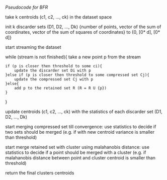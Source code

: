 *Pseudocode for BFR*

take k centroids (c1, c2, ..., ck) in the dataset space

init k discarder sets (D1, D2, ..., Dk) {number of points, vector of the sum of coordinates, vector of the sum of squares of coordinates} 
to {0, [0* d], [0* d]}

start streaming the dataset

while (stream is not finished){
    take a new point p from the stream

    if (p is closer then threshold to some ci){
        update the discarder set Di with p
    }else if (p is closer then threshold to some compressed set Cj){
        update the compressed set Cj with p
    }else{
        add p to the retained set R (R = R U {p})
    }
}

update centroids (c1, c2, ..., ck) with the statistics of each discarder set (D1, D2, ..., Dk)

start merging compressed set till convergence:
    use statistics to decide if two sets should be merged (e.g. if with new centroid variance is smaller than threshold)

start merge retained set with cluster using malahanobis distance:
    use statistics to decide if a point should be merged with a cluster (e.g. if malahanobis distance between point and cluster centroid is smaller than threshold)

return the final clusters centroids